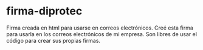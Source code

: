 # firma-diprotec
Firma creada en html para usarse en correos electrónicos.
Creé esta firma para usarla en los correos electrónicos de mi empresa. 
Son libres de usar el código para crear sus propias firmas.

